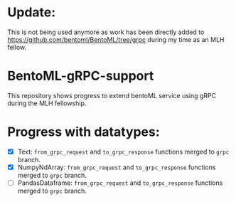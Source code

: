 # Update:
This is not being used anymore as work has been directly added to https://github.com/bentoml/BentoML/tree/grpc during my time as an MLH fellow.

# BentoML-gRPC-support
This repository shows progress to extend bentoML service using gRPC during the MLH fellowship.

# Progress with datatypes:
- [x] Text: `from_grpc_request` and `to_grpc_response` functions merged to `grpc` branch.
- [X] NumpyNdArray: `from_grpc_request` and `to_grpc_response` functions merged to `grpc` branch.
- [ ] PandasDataframe: `from_grpc_request` and `to_grpc_response` functions merged to `grpc` branch.

